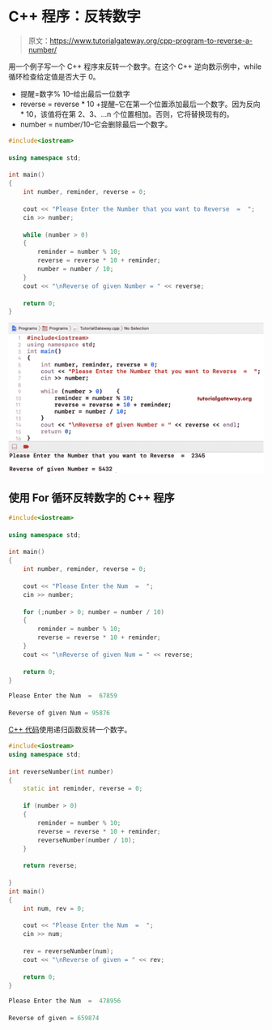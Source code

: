 # C++ 程序：反转数字

> 原文：<https://www.tutorialgateway.org/cpp-program-to-reverse-a-number/>

用一个例子写一个 C++ 程序来反转一个数字。在这个 C++ 逆向数示例中，while 循环检查给定值是否大于 0。

*   提醒=数字% 10–给出最后一位数字
*   reverse = reverse * 10 +提醒–它在第一个位置添加最后一个数字。因为反向* 10，该值将在第 2、3、…n 个位置相加。否则，它将替换现有的。
*   number = number/10–它会删除最后一个数字。

```cpp
#include<iostream>

using namespace std;

int main()
{
	int number, reminder, reverse = 0;

	cout << "Please Enter the Number that you want to Reverse  =  ";
	cin >> number;

	while (number > 0)
	{
    	reminder = number % 10;
    	reverse = reverse * 10 + reminder;
    	number = number / 10;
	}
	cout << "\nReverse of given Number = " << reverse;

 	return 0;
}
```

![C++ program to Reverse a Number 1](img/e57f1e1f5fe343bd25bade78fd58796f.png)

## 使用 For 循环反转数字的 C++ 程序

```cpp
#include<iostream>

using namespace std;

int main()
{
	int number, reminder, reverse = 0;

	cout << "Please Enter the Num  =  ";
	cin >> number;

	for (;number > 0; number = number / 10)
	{
    	reminder = number % 10;
    	reverse = reverse * 10 + reminder;
	}
	cout << "\nReverse of given Num = " << reverse;

 	return 0;
}
```

```cpp
Please Enter the Num  =  67859

Reverse of given Num = 95876
```

[C++ 代码](https://www.tutorialgateway.org/cpp-programs/)使用递归函数反转一个数字。

```cpp
#include<iostream>
using namespace std;

int reverseNumber(int number)
{
	static int reminder, reverse = 0;

	if (number > 0)
	{
    	reminder = number % 10;
    	reverse = reverse * 10 + reminder;
    	reverseNumber(number / 10);
	}

	return reverse;

}
int main()
{
	int num, rev = 0;

	cout << "Please Enter the Num  =  ";
	cin >> num;

	rev = reverseNumber(num);
	cout << "\nReverse of given = " << rev;

 	return 0;
}
```

```cpp
Please Enter the Num  =  478956

Reverse of given = 659874
```